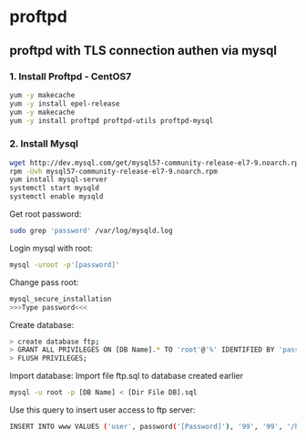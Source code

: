 # proftpd
## proftpd with TLS connection authen via mysql
### 1. Install Proftpd - CentOS7
```bash
yum -y makecache
yum -y install epel-release
yum -y makecache
yum -y install proftpd proftpd-utils proftpd-mysql
```

### 2. Install Mysql
```bash
wget http://dev.mysql.com/get/mysql57-community-release-el7-9.noarch.rpm
rpm -Uvh mysql57-community-release-el7-9.noarch.rpm
yum install mysql-server
systemctl start mysqld
systemctl enable mysqld
```

Get root password:
```bash
sudo grep 'password' /var/log/mysqld.log
```

Login mysql with root:
```bash
mysql -uroot -p'[password]'
```

Change pass root:
```bash
mysql_secure_installation
>>>Type password<<<
```

Create database:
```bash
> create database ftp;
> GRANT ALL PRIVILEGES ON [DB Name].* TO 'root'@'%' IDENTIFIED BY 'password';
> FLUSH PRIVILEGES;
```

Import database:
Import file ftp.sql to database created earlier
```bash
mysql -u root -p [DB Name] < [Dir File DB].sql
```

Use this query to insert user access to ftp server:
```bash
INSERT INTO www VALUES ('user', password('[Password]'), '99', '99', '/home/test', '/bin/bash');
```

